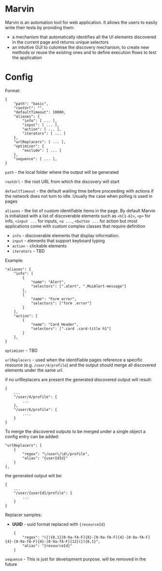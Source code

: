 # Marvin

Marvin is an automation tool for web application.  It allows the users to easily write their tests by providing them:
 - a mechanism that automatically identifies all the UI elements discovered in the current page and returns unique selectors
 - an intuitive GUI to cutomise the discovery mechanism, to create new methods or reuse the existing ones and to define execution flows to test the application

# Config

Format:

```
{
    "path": "basic",
    "rootUrl": "",
    "defaultTimeout": 10000,
    "aliases": {
        "info": [ ... ],
        "input": [ ... ],
        "action": [ ... ],
        "iterators": [ ... ]
    },
    "urlReplacers": [ ... ],
    "optimizer": {
        "exclude": [ ... ]
    },
    "sequence": [ ... ],
}
```

`path` - the local folder where the output will be generated

`rootUrl` - the root URL from which the discovery will start

`defaultTimeout` - the default waiting time before proceeding with actions if the network does not turn to idle. Usually the case when polling is used in pages

`aliases` - the list of custom identifiable items in the page. By default Marvin is initialized with a list of discoverable elements such as `<h[1-6]>`, `<p>` for info, `<input ...` for inputs, `<a ...`, `<button ...` for action but most applications come with custom complex classes that require definition

-   `info` - discoverable elements that display information.
-   `input` - elements that support keyboard typing
-   `action` - clickable elements
-   `iterators` - TBD

Example:

```
"aliases": {
    "info": [
        {
            "name": "Alert",
            "selectors": [".alert", ".MuiAlert-message"]
        },
        {
            "name": "Form error",
            "selectors": ["form .error"]
        }
    ],
    "action": [
        {
            "name": "Card Header",
            "selectors": [".card .card-title h1"]
        }
    ],
}
```

`optimizer` - TBD

`urlReplacers` - used when the identifiable pages reference a specific resource (e.g. `/user/4/profile`) and the output should merge all discovered elements under the same url.

if no urlReplacers are present the generated discovered output will result:

```
{
    ...
    "/user/4/profile": {
        ...
    },
    "/user/6/profile": {
        ....
    }
}
```

To merge the discovered outputs to be merged under a single object a config entry can be added:

```
"urlReplacers": [
    {
        "regex": "\/user\/\d\/profile",
        "alias": "{userIdId}"
    }
],
```

the generated output will be:

```
{
    ...
    "/user/{userId}/profile": {
        ...
    }
}
```

Replacer samples:

-   **UUID** - uuid format replaced with `{resourceId}`

```
    {
        "regex": "({){0,1}[0-9a-fA-F]{8}-[0-9a-fA-F]{4}-[0-9a-fA-F]{4}-[0-9a-fA-F]{4}-[0-9a-fA-F]{12}(}){0,1}",
        "alias": "{resourceId}"
    }
```

`sequence` - This is just for development purpose. will be removed in the future
